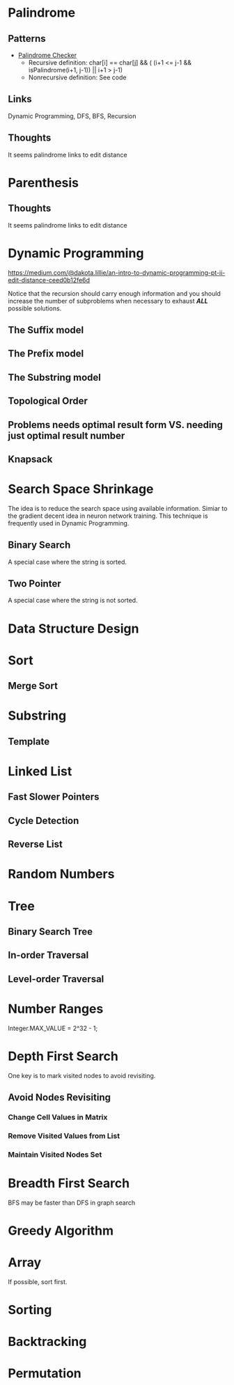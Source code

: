 # Palindrome


## Patterns

* [Palindrome Checker](https://github.com/drestion/leetcode/blob/master/techniques/Palindrome.java)
	* Recursive definition: char[i] == char[j] && ( (i+1 <= j-1 && isPalindrome(i+1, j-1)) || i+1 > j-1)
	* Nonrecursive definition: See code 
## Links

Dynamic Programming, DFS, BFS, Recursion

## Thoughts

It seems palindrome links to edit distance


# Parenthesis



## Thoughts

It seems palindrome links to edit distance

# Dynamic Programming

https://medium.com/@dakota.lillie/an-intro-to-dynamic-programming-pt-ii-edit-distance-ceed0b12fe6d

Notice that the recursion should carry enough information and you should increase the number of subproblems when necessary to exhaust ***ALL*** possible solutions.

## The Suffix model
## The Prefix model
## The Substring model
## Topological Order
## Problems needs optimal result form VS. needing just optimal result number

## Knapsack
# Search Space Shrinkage

The idea is to reduce the search space using available information. Simiar to the gradient decent idea in neuron network training.
This technique is frequently used in Dynamic Programming.

## Binary Search

A special case where the string is sorted.

## Two Pointer

A special case where the string is not sorted.


# Data Structure Design


# Sort

## Merge Sort


# Substring

## Template

# Linked List

## Fast Slower Pointers
## Cycle Detection
## Reverse List


# Random Numbers

# Tree

## Binary Search Tree
## In-order Traversal
## Level-order Traversal


# Number Ranges

Integer.MAX_VALUE = 2^32 - 1;



# Depth First Search

One key is to mark visited nodes to avoid revisiting.

## Avoid Nodes Revisiting
### Change Cell Values in Matrix
### Remove Visited Values from List
### Maintain Visited Nodes Set

# Breadth First Search

BFS may be faster than DFS in graph search


# Greedy Algorithm


# Array

If possible, sort first.

# Sorting


# Backtracking

# Permutation



